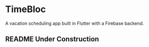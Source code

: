 # TimeBloc

A vacation scheduling app built in Flutter with a Firebase backend.

## README Under Construction
